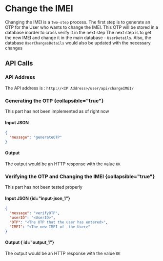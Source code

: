 # Change the IMEI

Changing the IMEI is a `two-step` process.
<procedure>
<step> The first step is to generate an OTP for the User who wants to change the IMEI. This OTP will be stored in a database inorder to cross verify it in the next step</step>
<step> The next step is to get the new IMEI and change it in the main database - `UserDetails`.
Also, the database `UserChangesDetails` would also be updated with the necessary changes</step>
</procedure>

## API Calls

### API Address

The API address is :
`http://<IP Address>/user/api/changeIMEI/`

### Generating the OTP {collapsible="true"}

<warning> This part has not been implemented as of right now</warning>

#### Input JSON

```JSON
{
  "message": "generateOTP"
}
```

#### Output

The output would be an HTTP response with the value `OK`

### Verifying the OTP and Changing the IMEI {collapsible="true"}

<warning> This part has not been tested properly</warning>

#### Input JSON {id="input-json_1"}

```JSON
{
  "message": "verifyOTP",
  "userID": "<UserID>",
  "OTP": "<The OTP that the user has entered>",
  "IMEI": "<The new IMEI of  the User>"
}
```

#### Output { id="output_1"}

The output would be an HTTP response with the value `OK`